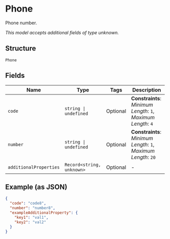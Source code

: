 
# Phone

Phone number.

*This model accepts additional fields of type unknown.*

## Structure

`Phone`

## Fields

| Name | Type | Tags | Description |
|  --- | --- | --- | --- |
| `code` | `string \| undefined` | Optional | **Constraints**: *Minimum Length*: `1`, *Maximum Length*: `4` |
| `number` | `string \| undefined` | Optional | **Constraints**: *Minimum Length*: `1`, *Maximum Length*: `20` |
| `additionalProperties` | `Record<string, unknown>` | Optional | - |

## Example (as JSON)

```json
{
  "code": "code8",
  "number": "number8",
  "exampleAdditionalProperty": {
    "key1": "val1",
    "key2": "val2"
  }
}
```

